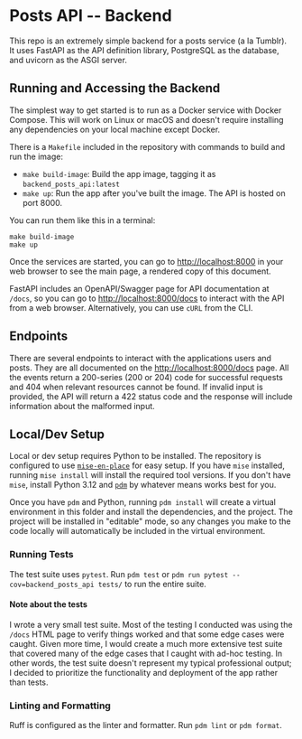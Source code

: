 # Posts API -- Backend

This repo is an extremely simple backend for a posts service (a la Tumblr). It uses FastAPI as the API definition library, PostgreSQL as the database, and uvicorn as the ASGI server.

## Running and Accessing the Backend

The simplest way to get started is to run as a Docker service with Docker Compose. This will work on Linux or macOS and doesn't require installing any dependencies on your local machine except Docker.

There is a `Makefile` included in the repository with commands to build and run the image:

* `make build-image`: Build the app image, tagging it as `backend_posts_api:latest`
* `make up`: Run the app after you've built the image. The API is hosted on port 8000.

You can run them like this in a terminal:

```shell
make build-image
make up
```

Once the services are started, you can go to <http://localhost:8000> in your web browser to see the main page, a rendered copy of this document.

FastAPI includes an OpenAPI/Swagger page for API documentation at `/docs`, so you can go to <http://localhost:8000/docs> to interact with the API from a web browser. Alternatively, you can use `cURL` from the CLI.

## Endpoints

There are several endpoints to interact with the applications users and posts. They are all documented on the <http://localhost:8000/docs> page. All the events return a 200-series (200 or 204) code for successful requests and 404 when relevant resources cannot be found. If invalid input is provided, the API will return a 422 status code and the response will include information about the malformed input.

## Local/Dev Setup

Local or dev setup requires Python to be installed. The repository is configured to use [`mise-en-place`](https://mise.jdx.dev/) for easy setup. If you have `mise` installed, running `mise install` will install the required tool versions. If you don't have `mise`, install Python 3.12 and [`pdm`](https://pdm-project.org/en/latest/) by whatever means works best for you.

Once you have `pdm` and Python, running `pdm install` will create a virtual environment in this folder and install the dependencies, and the project. The project will be installed in "editable" mode, so any changes you make to the code locally will automatically be included in the virtual environment.

### Running Tests

The test suite uses `pytest`. Run `pdm test` or `pdm run pytest --cov=backend_posts_api tests/` to run the entire suite.

#### Note about the tests

I wrote a very small test suite. Most of the testing I conducted was using the `/docs` HTML page to verify things worked and that some edge cases were caught. Given more time, I would create a much more extensive test suite that covered many of the edge cases that I caught with ad-hoc testing. In other words, the test suite doesn't represent my typical professional output; I decided to prioritize the functionality and deployment of the app rather than tests.

### Linting and Formatting

Ruff is configured as the linter and formatter. Run `pdm lint` or `pdm format`.
